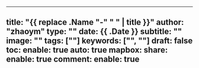 
---
title: "{{ replace .Name "-" " " | title }}"
author: "zhaoym"
type: ""
date: {{ .Date }}
subtitle: ""
image: ""
tags: [""]
keywords: ["", ""]
draft: false
toc:
enable: true
auto: true
mapbox:
share:
enable: true
comment:
enable: true
---
